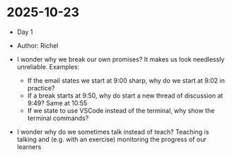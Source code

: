 # 2025-10-23

- Day 1
- Author: Richel



- I wonder why we break our own promises? It makes us look needlessly
  unreliable. Examples:
  - If the email states we start at 9:00 sharp,
    why do we start at 9:02 in practice? 
  - If a break starts at 9:50, why do start a new thread of discussion
    at 9:49? Same at 10:55
  - If we state to use VSCode instead of the terminal,
    why show the terminal commands?
- I wonder why do we sometimes talk instead of teach?
  Teaching is talking and (e.g. with an exercise)
  monitoring the progress of our learners


<!-- 

As far as I can see, this would be my favorite grouping:

- know the basics well enough to move on: Cibi, Lorena, Carlos, Gabriel
- a refresher on this seems useful: Alice, Anna-Lena, Hyewon

Sure, I can be wrong: this is all Google and GitHub and talking/observing with/of you gave me :-) .

--> 

